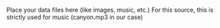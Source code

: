 Place your data files here (like images, music, etc.) For this source, this is strictly used for music (canyon.mp3 in our case)
